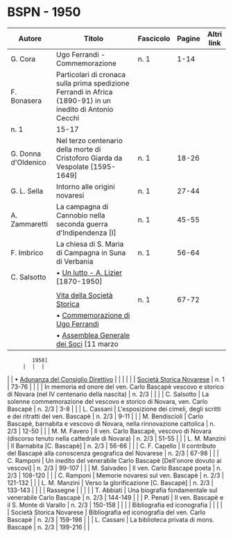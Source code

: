 # BSPN - 1950

| Autore              | Titolo                                                                                                     | Fascicolo | Pagine | Altri link |
|---------------------|------------------------------------------------------------------------------------------------------------|-----------|--------|------------|
| G. Cora             | Ugo Ferrandi - Commemorazione                                                                              | n. 1      | 1-14   |            |
| F. Bonasera         | Particolari di cronaca sulla prima spedizione Ferrandi in Africa (1890-91) in un inedito di Antonio Cecchi 
| n. 1                | 15-17                                                                                                      |           |
| G. Donna d'Oldenico | Nel terzo centenario della morte di Cristoforo Giarda da Vespolate [1595-1649]                             | n. 1      | 18-26  |            |
| G. L. Sella         | Intorno alle origini novaresi                                                                              | n. 1      | 27-44  |            |
| A. Zammaretti       | La campagna di Cannobio nella seconda guerra d'Indipendenza [I]                                            | n. 1      | 45-55  |            |
| F. Imbrico          | La chiesa di S. Maria di Campagna in Suna di Verbania                                                      | n. 1      | 56-64  |            |
| C. Salsotto         | • [Un lutto - A. Lizier](http://www.ssno.it/BSPNo/bspn_vita50.html#501) [1870-1950]                        
|                     |                                                                                                            |           |
|                     | [Vita della Società Storica](http://www.ssno.it/BSPNo/bspn_vita50.html#500)                                | n. 1      | 67-72  |            |
|                     | • [Commemorazione di Ugo Ferrandi](http://www.ssno.it/BSPNo/bspn_vita50.html#502)                          |           |        |            |
|                     | • [Assemblea Generale dei Soci](http://www.ssno.it/BSPNo/bspn_vita50.html#503) [11 marzo                   

            1950]
         |  |  |

| | • [Adunanza del Consiglio Direttivo](http://www.ssno.it/BSPNo/bspn_vita50.html#504) | | | |
| | [Società Storica Novarese](http://www.ssno.it/SSN/ssn_soci1950.html) | n. 1 | 73-76 | |
| | In memoria ed onore del ven. Carlo Bascapè vescovo e storico di Novara
(nel IV centenario della nascita)
| n. 2/3 | | |
| C. Salsotto | La solenne commemorazione del vescovo e storico di Novara, ven. Carlo Bascapè | n. 2/3 | 3-8 | |
| L. Cassani | L'esposizione dei cimeli, degli scritti e dei ritratti del ven. Bascapè | n. 2/3 | 9-11 | |
| M. Bendiscioli | Carlo Bascapè, barnabita e vescovo di Novara, nella rinnovazione cattolica | n. 2/3 | 12-50 | |
| M. M. Favero | Il ven. Carlo Bascapè, vescovo di Novara (discorso tenuto nella cattedrale di Novara) | n. 2/3 | 51-55 | |
| L. M. Manzini | Il Barnabita [C. Bascapè] | n. 2/3 | 56-66 | |
| C. F. Capello | Il contributo del Bascapè alla conoscenza geografica del Novarese | n. 2/3 | 67-98 | |
| C. Ramponi | Un inedito del venerabile Carlo Bascapè [Dell'onore dovuto ai vescovi] | n. 2/3 | 99-107 | |
| M. Salvadeo | Il ven. Carlo Bascapè poeta | n. 2/3 | 108-120 | |
| C. Ramponi | Memorie novaresi sul ven. Bascapè | n. 2/3 | 121-132 | |
| L. M. Manzini | Verso la glorificazione [C. Bascapè] | n. 2/3 | 133-143 | |
| | Rassegne | | | |
| T. Abbiati | Una biografia fondamentale sul venerabile Carlo Bascapè | n. 2/3 | 144-149 | |
| P. Penati | Il ven. Bascapè e il S. Monte di Varallo | n. 2/3 | 150-158 | |
| | Bibliografia ed iconografia | | | |
| Società Storica Novarese | Bibliografia ed iconografia del ven. Carlo Bascapè | n. 2/3 | 159-198 | |
| L. Cassani | La biblioteca privata di mons. Bascapè | n. 2/3 | 199-216 | |
